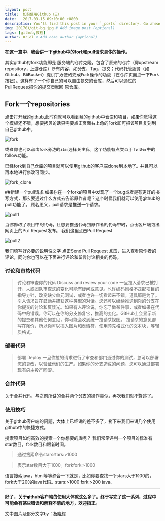 ```yaml
---
layout: post
title:  如何使用Github（三）
date:   2017-03-15 09:00:00 +0800
description: You’ll find this post in your `_posts` directory. Go ahead and edit it and re-build the site to see your changes. # Add post description (optional)
img: 201703/git-bg.jpg # Add image post (optional)
tags: [github,教程]
author: Oriel # Add name author (optional)
---
```

**在这一篇中，我会讲一下github中的fork和pull请求具体的操作。**

其实github的fork功能即是 服务端的仓库克隆，包含了原来的仓库（即upstream repository，上游仓库）所有内容，如分支、Tag、提交；代码托管服务（如Github、BitBucket）提供了方便的完成Fork操作的功能（在仓库页面点一下Fork按钮）。这样有了一个你自己的可以自由提交的仓库，然后可以通过的PullRequest把你的提交贡献回 原仓库。

## Fork一个repositories
点击打开[我的github](https://github.com/Oriellee/oriellee.github.io"),此时你就可以看到我的github中仓库和项目，如果你觉得这个模板还不错，想要拷贝的话只需要点击页面右上角的Fork即可把该项目复刻到自己github中。

![fork]({{site.baseurl}}/assets/img/201703/fork.png)

或者你也可以点击fork旁边的star选择关注我。这个功能有点类似于Twitter中的follow功能。

已经fork到自己仓库的项目就可以使用github的客户端clone到本地了。并且可以再本地进行修改可同步。

![fork_clone]({{site.baseurl}}/assets/img/201703/fork_clone.png)

##新建一个pull请求
如果你在一个fork的项目中发现了一个bug或者是有更好的书写方式，那么要通过什么方式去告诉原作者呢？这个时候我们就可以使用github的pull功能了。
顾名思义，pull请求是推送一个请求。

![pull1]({{site.baseurl}}/assets/img/201703/pull1.png)

当你修改了项目中的代码，且想要推送代码到原作者的代码中时，点击客户端或者网页上的Pull Request发布。 我们这里点击Pull Request

![pull2]({{site.baseurl}}/assets/img/201703/pull2.png)


我们填写好必要的说明性文字 点击Send Pull Request 点击，进入查看原作者的评论，同时你也可以在下面进行评论和留言讨论相关的代码。
### 讨论和审核代码
>讨论和审查你的代码 Discuss and review your code 一旦拉入请求已被打开，人或团队审查您的变化可能有疑问或意见。也许编码风格不匹配项目的指导方针，改变缺少单元测试，或者也许一切看起来不错，道具都是为了。引入请求旨在鼓励并捕获这种类型的对话。您还可以继续推送到你的分支在你提交的讨论和反馈光。如果有人评论说，你忘了做某件事，或者如果在代码中的错误，你可以在你的分支修复它，推高的变化。GitHub上会显示新的提交和其他任何意见，你可能会收到统一拉请求视图。 拉请求的意见都写在降价，所以你可以插入图片和表情符，使用预先格式化的文本块，等轻质格式。

### 部署代码
> 部署 Deploy 一旦你拉的请求进行了审查和部门通过你的测试，您可以部署您的更改，以验证他们的生产。如果你的分支造成的问题，您可以通过部署现有的主投产回滚。

### 合并代码
关于合并代码，与之前所讲的合并两个分支的操作类似，再次我们就不赘述了。

### 使用技巧

关于github客户端的问题，大体上已经讲的差不多了，接下来我们来讲几个使用github中的快捷方式。

搜索项目如何高效的搜索一个你想要的库呢？ 我们常常评判一个项目的标准有star数目，fork数目和跟新时间。

> 通过搜索命令starsstars:>1000

> 表示star数目大于1000。forkfork:>1000

语言搜索java，html等等综合一下就是，比如你要查找一个stars大于1000的，fork大于200的java代码。stars:>1000 fork:>200 java。


------------

**好了，关于github客户端的使用大体就这么多了。终于写完了这一系列，过程中可能会有某些错误和解释不清的地方，欢迎指正。**




文中图片及部分文字by：[杨晓辉](https://www.zhihu.com/question/20070065/answer/117017972 "杨晓辉")











